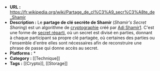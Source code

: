 - **URL :** https://fr.wikipedia.org/wiki/Partage_de_cl%C3%A9_secr%C3%A8te_de_Shamir
- **Description :** Le **partage de clé secrète de Shamir** (_Shamir's Secret Sharing_) est un algorithme de [cryptographie](https://fr.wikipedia.org/wiki/Cryptographie "Cryptographie") créé par [Adi Shamir](https://fr.wikipedia.org/wiki/Adi_Shamir "Adi Shamir")[1](https://fr.wikipedia.org/wiki/Partage_de_cl%C3%A9_secr%C3%A8te_de_Shamir#cite_note-1). C'est une forme de [secret réparti](https://fr.wikipedia.org/wiki/Secret_r%C3%A9parti "Secret réparti"), où un secret est divisé en parties, donnant à chaque participant sa propre clé partagée, où certaines des parties ou l'ensemble d'entre elles sont nécessaires afin de reconstruire une phrase de passe qui donne accès au secret.
- **Platforms :** *
- **Category :** [[Technique]]
- **Tags :** [[Crypto]], [[Storage]]